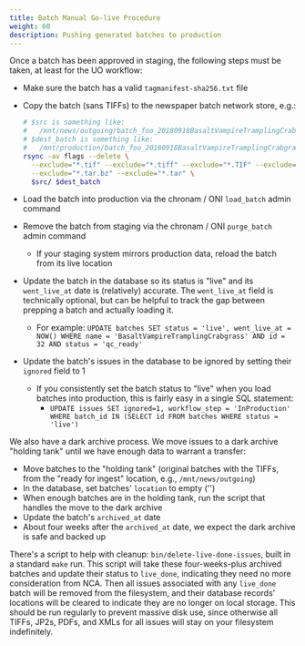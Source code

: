 ```yaml
---
title: Batch Manual Go-live Procedure
weight: 60
description: Pushing generated batches to production
---
```


Once a batch has been approved in staging, the following steps must be taken,
at least for the UO workflow:

- Make sure the batch has a valid `tagmanifest-sha256.txt` file
- Copy the batch (sans TIFFs) to the newspaper batch network store, e.g.:
  ```bash
  # $src is something like:
  #   /mnt/news/outgoing/batch_foo_20180918BasaltVampireTramplingCrabgrass_ver01
  # $dest_batch is something like:
  #   /mnt/production/batch_foo_20180918BasaltVampireTramplingCrabgrass_ver01
  rsync -av flags --delete \
    --exclude="*.tif" --exclude="*.tiff" --exclude="*.TIF" --exclude="*.TIFF" \
    --exclude="*.tar.bz" --exclude="*.tar" \
    $src/ $dest_batch
  ```

- Load the batch into production via the chronam / ONI `load_batch` admin command
- Remove the batch from staging via the chronam / ONI `purge_batch` admin command
  - If your staging system mirrors production data, reload the batch from its live location
- Update the batch in the database so its status is "live" and its
  `went_live_at` date is (relatively) accurate.  The `went_live_at` field is
  technically optional, but can be helpful to track the gap between prepping a
  batch and actually loading it.
  - For example: `UPDATE batches SET status = 'live', went_live_at = NOW() WHERE name = 'BasaltVampireTramplingCrabgrass' AND id = 32 AND status = 'qc_ready'`
- Update the batch's issues in the database to be ignored by setting their `ignored` field to 1
  - If you consistently set the batch status to "live" when you load batches
    into production, this is fairly easy in a single SQL statement:
    - `UPDATE issues SET ignored=1, workflow_step = 'InProduction' WHERE batch_id IN (SELECT id FROM batches WHERE status = 'live')`

We also have a dark archive process.  We move issues to a dark archive "holding
tank" until we have enough data to warrant a transfer:

- Move batches to the "holding tank" (original batches with the TIFFs, from the
  "ready for ingest" location, e.g., `/mnt/news/outgoing`)
- In the database, set batches' `location` to empty ('')
- When enough batches are in the holding tank, run the script that handles the
  move to the dark archive
- Update the batch's `archived_at` date
- About four weeks after the `archived_at` date, we expect the dark archive is
  safe and backed up

There's a script to help with cleanup: `bin/delete-live-done-issues`, built in
a standard `make` run.  This script will take these four-weeks-plus archived
batches and update their status to `live_done`, indicating they need no more
consideration from NCA.  Then all issues associated with any `live_done` batch
will be removed from the filesystem, and their database records' locations will
be cleared to indicate they are no longer on local storage.  This should be run
regularly to prevent massive disk use, since otherwise all TIFFs, JP2s, PDFs,
and XMLs for all issues will stay on your filesystem indefinitely.

